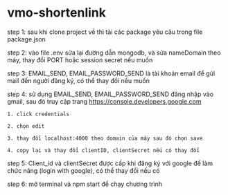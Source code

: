 # vmo-shortenlink

step 1: sau khi clone project về thì tải các package yêu câu trong file package.json

step 2: vào file .env sửa lại đường dẫn mongodb, và sửa nameDomain theo máy, thay đổi PORT hoặc session secret nếu muốn

step 3: EMAIL_SEND, EMAIL_PASSWORD_SEND là tài khoản email để gửi mail đến người đăng ký, có thể thay đổi nếu    muốn

step 4: sử dụng EMAIL_SEND, EMAIL_PASSWORD_SEND đăng nhập vào gmail, sau đó truy cập trang 
https://console.developers.google.com 

    1. click credentials
    
    2. chọn edit
    
    3. thay đổi localhost:4000 theo domain của máy sau đó chọn save
    
    4. copy lại và thay đổi clientID, clientSecret nếu có thay đổi
    
step 5: Client_id và clientSecret được cấp khi đăng ký với google để làm chức năng (login with google), có thể thay đổi nếu có

step 6: mở terminal và npm start để chạy chương trình
